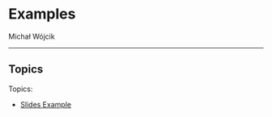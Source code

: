 # Examples

Michał Wójcik

---

## Topics

Topics:

* [Slides Example](<Slides Example/Slides Example.md>)
